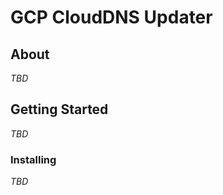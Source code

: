 # GCP CloudDNS Updater

## About <a name = "about"></a>

_TBD_

## Getting Started <a name = "getting_started"></a>

_TBD_

### Installing

_TBD_